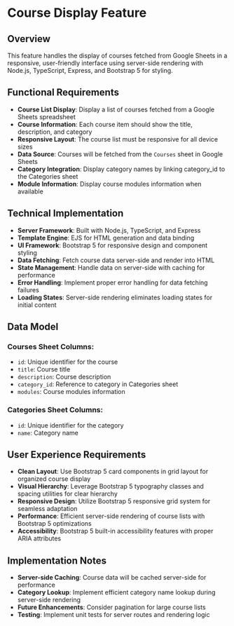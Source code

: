 # Course Display Feature

## Overview
This feature handles the display of courses fetched from Google Sheets in a responsive, user-friendly interface using server-side rendering with Node.js, TypeScript, Express, and Bootstrap 5 for styling.

## Functional Requirements

* **Course List Display**: Display a list of courses fetched from a Google Sheets spreadsheet
* **Course Information**: Each course item should show the title, description, and category
* **Responsive Layout**: The course list must be responsive for all device sizes
* **Data Source**: Courses will be fetched from the `Courses` sheet in Google Sheets
* **Category Integration**: Display category names by linking category_id to the Categories sheet
* **Module Information**: Display course modules information when available

## Technical Implementation

* **Server Framework**: Built with Node.js, TypeScript, and Express
* **Template Engine**: EJS for HTML generation and data binding
* **UI Framework**: Bootstrap 5 for responsive design and component styling
* **Data Fetching**: Fetch course data server-side and render into HTML
* **State Management**: Handle data on server-side with caching for performance
* **Error Handling**: Implement proper error handling for data fetching failures
* **Loading States**: Server-side rendering eliminates loading states for initial content

## Data Model

### Courses Sheet Columns:
* `id`: Unique identifier for the course
* `title`: Course title
* `description`: Course description
* `category_id`: Reference to category in Categories sheet
* `modules`: Course modules information

### Categories Sheet Columns:
* `id`: Unique identifier for the category
* `name`: Category name

## User Experience Requirements

* **Clean Layout**: Use Bootstrap 5 card components in grid layout for organized course display
* **Visual Hierarchy**: Leverage Bootstrap 5 typography classes and spacing utilities for clear hierarchy
* **Responsive Design**: Utilize Bootstrap 5 responsive grid system for seamless adaptation
* **Performance**: Efficient server-side rendering of course lists with Bootstrap 5 optimizations
* **Accessibility**: Bootstrap 5 built-in accessibility features with proper ARIA attributes

## Implementation Notes

* **Server-side Caching**: Course data will be cached server-side for performance
* **Category Lookup**: Implement efficient category name lookup during server-side rendering
* **Future Enhancements**: Consider pagination for large course lists
* **Testing**: Implement unit tests for server routes and rendering logic